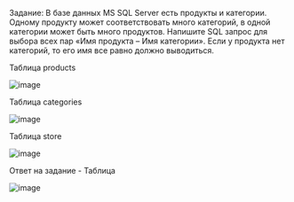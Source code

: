 Задание:
В базе данных MS SQL Server есть продукты и категории. Одному продукту может соответствовать много категорий, в одной категории может быть много продуктов. Напишите SQL запрос для выбора всех пар «Имя продукта – Имя категории». Если у продукта нет категорий, то его имя все равно должно выводиться.

Таблица products

![image](https://github.com/undercat-code/SQL-query/assets/101084457/cf53943b-7d01-443c-9873-e531278027a5)

Таблица categories

![image](https://github.com/undercat-code/SQL-query/assets/101084457/fce7e4f5-bbb7-4235-9b0d-ee62af98756b)

Таблица store

![image](https://github.com/undercat-code/SQL-query/assets/101084457/84bb2f49-96a2-4c75-850e-1982165ddf6e)

Ответ на задание - Таблица

![image](https://github.com/undercat-code/SQL-query/assets/101084457/0d7242b2-ab00-4b20-9486-6d71747da5d6)
